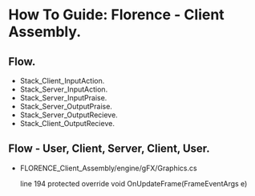 # How To Guide: Florence - Client Assembly.

## Flow.

- Stack_Client_InputAction.
- Stack_Server_InputAction.
- Stack_Server_InputPraise.
- Stack_Server_OutputPraise.
- Stack_Server_OutputRecieve.
- Stack_Client_OutputRecieve.

## Flow - User, Client, Server, Client, User.
- FLORENCE_Client_Assembly/engine/gFX/Graphics.cs
  
  line 194  protected override void OnUpdateFrame(FrameEventArgs e)

